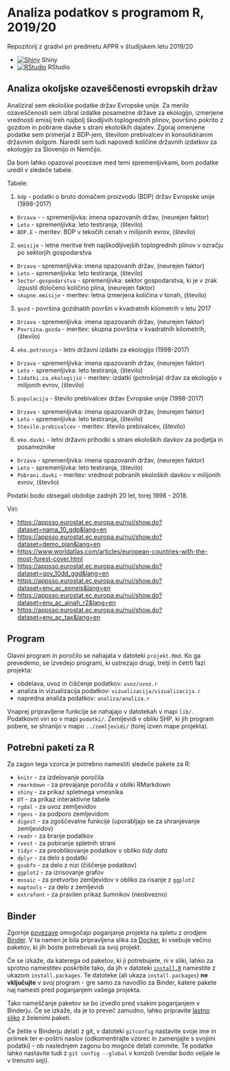 # Analiza podatkov s programom R, 2019/20

Repozitorij z gradivi pri predmetu APPR v študijskem letu 2019/20

* [![Shiny](http://mybinder.org/badge.svg)](http://mybinder.org/v2/gh/matejske/APPR-2019-20/master?urlpath=shiny/APPR-2019-20/projekt.Rmd) Shiny
* [![RStudio](http://mybinder.org/badge.svg)](http://mybinder.org/v2/gh/matejske/APPR-2019-20/master?urlpath=rstudio) RStudio

## Analiza okoljske ozaveščenosti evropskih držav

Analiziral sem ekološke podatke držav Evropske unije. Za merilo ozaveščenosti sem izbral izdatke posamezne države za ekologijo, izmerjene vrednosti emisij treh najbolj škodljivih toplogrednih plinov, površino  pokrito z gozdom in pobrane davke s strani ekoloških dajatev. Zgoraj omenjene podatke sem primerjal z BDP-jem, številom prebivalcev in konsolidiranim državnim dolgom. Naredil sem tudi napovedi količine državnih izdatkov za ekologijo za Slovenijo in Nemčijo.

Da bom lahko opazoval povezave med temi spremenljivkami, bom podatke uredil v sledeče tabele. 

Tabele:
1. `bdp` - podatki o bruto domačem proizvodu (BDP) držav Evropske unije (1998-2017)
  - `Drzava` - - spremenljivka: imena opazovanih držav, (neurejen faktor)
  - `Leto` - spremenljivka: leto testiranja, (število)
  - `BDP.E` - meritev: BDP v tekočih cenah v milijonih evrov, (število)
  
2. `emisije` - letne meritve  treh najškodljivejših toplogrednih plinov v ozračju po sektorjih gospodarstva 
  - `Drzava` - spremenljivka: imena opazovanih držav, (neurejen faktor)
  - `Leto` - spremenljivka: leto testiranja, (število)
  - `Sector.gospodarstva` - spremenljivka: sektor gospodarstva, ki je v zrak izpustil določeno količino plina, (neurejen faktor)
  - `skupne.emisije` - meritev: letna izmerjena količina v tonah, (število)

3. `gozd` - površina gozdnatih površin v kvadratnih kilometrih v letu 2017
  - `Drzava` - spremenljivka: imena opazovanih držav, (neurejen faktor)
  - `Povrsina.gozda` - meritev: skupna površina v kvadratnih kilometrih, (število)

4. `eko.potrosnja` - letni državni izdatki za ekologijo (1998-2017)
  - `Drzava` - spremenljivka: imena opazovanih držav, (neurejen faktor)
  - `Leto` - spremenljivka: leto testiranja, (število)
  - `Izdatki.za.ekologijio` - meritev: izdatki (potrošnja) držav za ekologijo v milijonih evrov, (število)
  
5. `populacija` - število prebivalcev držav Evropske unije (1998-2017)
  - `Drzava` - spremenljivka: imena opazovanih držav, (neurejen faktor)
  - `Leto` - spremenljivka: leto testiranja, (število)
  - `Stevilo.prebivalcev` - meritev: število prebivalcev, (število)

6. `eko.davki` - letni državni prihodki s strani ekoloških davkov za podjetja in posameznike
  - `Drzava` - spremenljivka: imena opazovanih držav, (neurejen faktor)
  - `Leto` - spremenljivka: leto testiranja, (število)
  - `Pobrani.davki` - meritev: vrednost pobranih ekoloških davkov v milijonih evrov, (število)


Podatki bodo obsegali obdobje zadnjih 20 let, torej 1998 - 2018.

Viri: 
* https://appsso.eurostat.ec.europa.eu/nui/show.do?dataset=nama_10_gdp&lang=en 
* https://appsso.eurostat.ec.europa.eu/nui/show.do?dataset=demo_pjan&lang=en
* https://www.worldatlas.com/articles/european-countries-with-the-most-forest-cover.html
* https://appsso.eurostat.ec.europa.eu/nui/show.do?dataset=gov_10dd_ggd&lang=en
* https://appsso.eurostat.ec.europa.eu/nui/show.do?dataset=env_ac_epneis&lang=en
* https://appsso.eurostat.ec.europa.eu/nui/show.do?dataset=env_ac_ainah_r2&lang=en
* https://appsso.eurostat.ec.europa.eu/nui/show.do?dataset=env_ac_tax&lang=en


## Program

Glavni program in poročilo se nahajata v datoteki `projekt.Rmd`.
Ko ga prevedemo, se izvedejo programi, ki ustrezajo drugi, tretji in četrti fazi projekta:

* obdelava, uvoz in čiščenje podatkov: `uvoz/uvoz.r`
* analiza in vizualizacija podatkov: `vizualizacija/vizualizacija.r`
* napredna analiza podatkov: `analiza/analiza.r`

Vnaprej pripravljene funkcije se nahajajo v datotekah v mapi `lib/`.
Podatkovni viri so v mapi `podatki/`.
Zemljevidi v obliki SHP, ki jih program pobere,
se shranijo v mapo `../zemljevidi/` (torej izven mape projekta).

## Potrebni paketi za R

Za zagon tega vzorca je potrebno namestiti sledeče pakete za R:

* `knitr` - za izdelovanje poročila
* `rmarkdown` - za prevajanje poročila v obliki RMarkdown
* `shiny` - za prikaz spletnega vmesnika
* `DT` - za prikaz interaktivne tabele
* `rgdal` - za uvoz zemljevidov
* `rgeos` - za podporo zemljevidom
* `digest` - za zgoščevalne funkcije (uporabljajo se za shranjevanje zemljevidov)
* `readr` - za branje podatkov
* `rvest` - za pobiranje spletnih strani
* `tidyr` - za preoblikovanje podatkov v obliko *tidy data*
* `dplyr` - za delo s podatki
* `gsubfn` - za delo z nizi (čiščenje podatkov)
* `ggplot2` - za izrisovanje grafov
* `mosaic` - za pretvorbo zemljevidov v obliko za risanje z `ggplot2`
* `maptools` - za delo z zemljevidi
* `extrafont` - za pravilen prikaz šumnikov (neobvezno)

## Binder

Zgornje [povezave](#analiza-podatkov-s-programom-r-201819)
omogočajo poganjanje projekta na spletu z orodjem [Binder](https://mybinder.org/).
V ta namen je bila pripravljena slika za [Docker](https://www.docker.com/),
ki vsebuje večino paketov, ki jih boste potrebovali za svoj projekt.

Če se izkaže, da katerega od paketov, ki ji potrebujete, ni v sliki,
lahko za sprotno namestitev poskrbite tako,
da jih v datoteki [`install.R`](install.R) namestite z ukazom `install.packages`.
Te datoteke (ali ukaza `install.packages`) **ne vključujte** v svoj program -
gre samo za navodilo za Binder, katere pakete naj namesti pred poganjanjem vašega projekta.

Tako nameščanje paketov se bo izvedlo pred vsakim poganjanjem v Binderju.
Če se izkaže, da je to preveč zamudno,
lahko pripravite [lastno sliko](https://github.com/jaanos/APPR-docker) z želenimi paketi.

Če želite v Binderju delati z git,
v datoteki `gitconfig` nastavite svoje ime in priimek ter e-poštni naslov
(odkomentirajte vzorec in zamenjajte s svojimi podatki) -
ob naslednjem zagonu bo mogoče delati commite.
Te podatke lahko nastavite tudi z `git config --global` v konzoli
(vendar bodo veljale le v trenutni seji).

